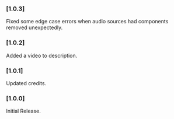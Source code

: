 ### [1.0.3]

Fixed some edge case errors when audio sources had components removed unexpectedly.

### [1.0.2]

Added a video to description.

### [1.0.1]

Updated credits.

### [1.0.0]

Initial Release.
